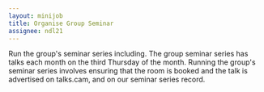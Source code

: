 ```yaml
---
layout: minijob
title: Organise Group Seminar
assignee: ndl21
---
```


Run the group's seminar series including. The group seminar series has talks each month on the third Thursday of the month. Running the group's seminar series involves ensuring that the room is booked and the talk is advertised on talks.cam, and on our seminar series record.
